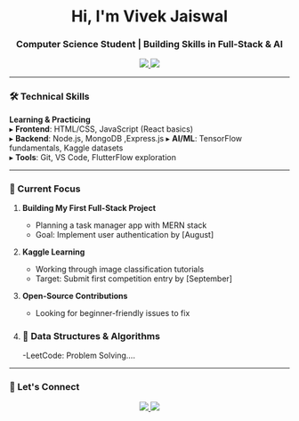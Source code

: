 <h1 align="center">Hi, I'm Vivek Jaiswal</h1>
<h3 align="center">Computer Science Student | Building Skills in Full-Stack & AI</h3>

<p align="center">
  <a href="https://linkedin.com/in/vivek-jaiswal-1277a0207">
    <img src="https://img.shields.io/badge/LinkedIn-0077B5?style=flat&logo=linkedin&logoColor=white">
  </a>
  <a href="https://leetcode.com/u/bM284mqNSW/">
    <img src="https://img.shields.io/badge/LeetCode-FFA116?style=flat&logo=leetcode&logoColor=black">
  </a>
</p>

---

### 🛠 Technical Skills
**Learning & Practicing**  
▸ **Frontend**: HTML/CSS, JavaScript (React basics)  
▸ **Backend**: Node.js, MongoDB ,Express.js
▸ **AI/ML**: TensorFlow fundamentals, Kaggle datasets  
▸ **Tools**: Git, VS Code, FlutterFlow exploration  

---

### 📌 Current Focus
1. **Building My First Full-Stack Project**  
   - Planning a task manager app with MERN stack  
   - Goal: Implement user authentication by [August]  

2. **Kaggle Learning**  
   - Working through image classification tutorials  
   - Target: Submit first competition entry by [September]  

3. **Open-Source Contributions**  
   - Looking for beginner-friendly issues to fix  

4. ### 🧠 Data Structures & Algorithms 
   -LeetCode: Problem Solving....
---


### 🤝 Let's Connect
<p align="center">
  <a href="mailto:vivek.gdsc6@gmail.com">
    <img src="https://img.shields.io/badge/Email_Me-D14836?style=flat&logo=gmail&logoColor=white">
  </a>
  <a href="https://x.com/vivekjais94555">
    <img src="https://img.shields.io/badge/Twitter-1DA1F2?style=flat&logo=twitter&logoColor=white">
  </a>
</p> 
<!--
**codealpha6393/codealpha6393** is a ✨ _special_ ✨ repository because its `README.md` (this file) appears on your GitHub profile.

Here are some ideas to get you started:

- 🔭 I’m currently working on ...
- 🌱 I’m currently learning ...
- 👯 I’m looking to collaborate on ...
- 🤔 I’m looking for help with ...
- 💬 Ask me about ...
- 📫 How to reach me: ...
- 😄 Pronouns: ...
- ⚡ Fun fact: ...
-->
